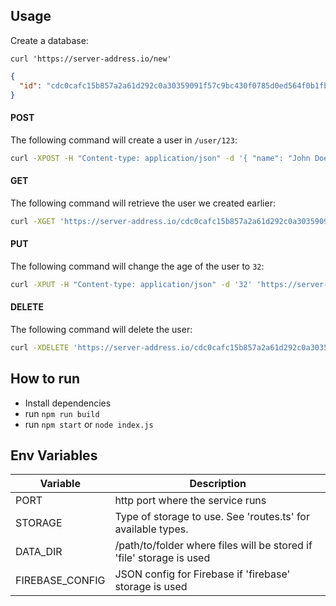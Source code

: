 ## Usage

Create a database:

`curl 'https://server-address.io/new'`

```json
{
  "id": "cdc0cafc15b857a2a61d292c0a30359091f57c9bc430f0785d0ed564f0b1fb9b"
}
```

#### POST

The following command will create a user in `/user/123`:

```bash
curl -XPOST -H "Content-type: application/json" -d '{ "name": "John Doe" }' 'https://server-address.io/cdc0cafc15b857a2a61d292c0a30359091f57c9bc430f0785d0ed564f0b1fb9b/user/123'
```

#### GET

The following command will retrieve the user we created earlier:

```bash
curl -XGET 'https://server-address.io/cdc0cafc15b857a2a61d292c0a30359091f57c9bc430f0785d0ed564f0b1fb9b/user/123'
```

#### PUT

The following command will change the age of the user to `32`:

```bash
curl -XPUT -H "Content-type: application/json" -d '32' 'https://server-address.io/cdc0cafc15b857a2a61d292c0a30359091f57c9bc430f0785d0ed564f0b1fb9b/user/123/age'
```

#### DELETE

The following command will delete the user:
```bash
curl -XDELETE 'https://server-address.io/cdc0cafc15b857a2a61d292c0a30359091f57c9bc430f0785d0ed564f0b1fb9b/user/123'
```

## How to run

- Install dependencies
- run `npm run build`
- run `npm start` or `node index.js`

## Env Variables

| Variable          | Description                                                           |
| ----------------- | --------------------------------------------------------------------- |
| PORT              | http port where the service runs                                      |
| STORAGE           | Type of storage to use. See 'routes.ts' for available types.          |
| DATA_DIR          | /path/to/folder where files will be stored if 'file' storage is used  |
| FIREBASE_CONFIG   | JSON config for Firebase if 'firebase' storage is used                |
